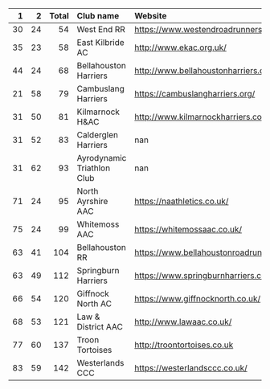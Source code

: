 |   1 |   2 |   Total | Club name                  | Website                                    |
|----:|----:|--------:|:---------------------------|:-------------------------------------------|
|  30 |  24 |      54 | West End RR                | https://www.westendroadrunners.co.uk/      |
|  35 |  23 |      58 | East Kilbride AC           | http://www.ekac.org.uk/                    |
|  44 |  24 |      68 | Bellahouston Harriers      | http://www.bellahoustonharriers.co.uk/     |
|  21 |  58 |      79 | Cambuslang Harriers        | https://cambuslangharriers.org/            |
|  31 |  50 |      81 | Kilmarnock H&AC            | http://www.kilmarnockharriers.com/         |
|  31 |  52 |      83 | Calderglen Harriers        | nan                                        |
|  31 |  62 |      93 | Ayrodynamic Triathlon Club | nan                                        |
|  71 |  24 |      95 | North Ayrshire AAC         | https://naathletics.co.uk/                 |
|  75 |  24 |      99 | Whitemoss AAC              | https://whitemossaac.co.uk/                |
|  63 |  41 |     104 | Bellahouston RR            | https://www.bellahoustonroadrunners.co.uk/ |
|  63 |  49 |     112 | Springburn Harriers        | https://www.springburnharriers.co.uk/      |
|  66 |  54 |     120 | Giffnock North AC          | https://www.giffnocknorth.co.uk/           |
|  68 |  53 |     121 | Law & District AAC         | http://www.lawaac.co.uk/                   |
|  77 |  60 |     137 | Troon Tortoises            | http://troontortoises.co.uk                |
|  83 |  59 |     142 | Westerlands CCC            | https://westerlandsccc.co.uk/              |